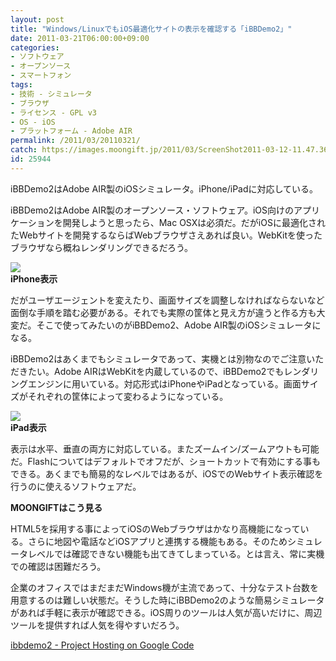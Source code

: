 ```yaml
---
layout: post
title: "Windows/LinuxでもiOS最適化サイトの表示を確認する「iBBDemo2」"
date: 2011-03-21T06:00:00+09:00
categories:
- ソフトウェア
- オープンソース
- スマートフォン
tags: 
- 技術 - シミュレータ
- ブラウザ
- ライセンス - GPL v3
- OS - iOS
- プラットフォーム - Adobe AIR
permalink: /2011/03/20110321/
catch: https://images.moongift.jp/2011/03/ScreenShot2011-03-12-11.47.36_thumb.png
id: 25944
---
```

iBBDemo2はAdobe AIR製のiOSシミュレータ。iPhone/iPadに対応している。

  

iBBDemo2はAdobe AIR製のオープンソース・ソフトウェア。iOS向けのアプリケーションを開発しようと思ったら、Mac OSXは必須だ。だがiOSに最適化されたWebサイトを開発するならばWebブラウザさえあれば良い。WebKitを使ったブラウザなら概ねレンダリングできるだろう。

  

![](https://images.moongift.jp/2011/03/ScreenShot2011-03-12-11.47.09_thumb.png)  
**iPhone表示**

  

だがユーザエージェントを変えたり、画面サイズを調整しなければならないなど面倒な手順を踏む必要がある。それでも実際の筐体と見え方が違うと作る方も大変だ。そこで使ってみたいのがiBBDemo2、Adobe AIR製のiOSシミュレータになる。

  
<!--more-->  

iBBDemo2はあくまでもシミュレータであって、実機とは別物なのでご注意いただきたい。Adobe AIRはWebKitを内蔵しているので、iBBDemo2でもレンダリングエンジンに用いている。対応形式はiPhoneやiPadとなっている。画面サイズがそれぞれの筐体によって変わるようになっている。

  

![](https://images.moongift.jp/2011/03/ScreenShot2011-03-12-11.47.36_thumb.png)  
**iPad表示**

  

表示は水平、垂直の両方に対応している。またズームイン/ズームアウトも可能だ。Flashについてはデフォルトでオフだが、ショートカットで有効にする事もできる。あくまでも簡易的なレベルではあるが、iOSでのWebサイト表示確認を行うのに使えるソフトウェアだ。

  
  
  

**MOONGIFTはこう見る**

  

HTML5を採用する事によってiOSのWebブラウザはかなり高機能になっている。さらに地図や電話などiOSアプリと連携する機能もある。そのためシミュレータレベルでは確認できない機能も出てきてしまっている。とは言え、常に実機での確認は困難だろう。

  

企業のオフィスではまだまだWindows機が主流であって、十分なテスト台数を用意するのは難しい状態だ。そうした時にiBBDemo2のような簡易シミュレータがあれば手軽に表示が確認できる。iOS周りのツールは人気が高いだけに、周辺ツールを提供すれば人気を得やすいだろう。

  

[ibbdemo2 - Project Hosting on Google Code](http://code.google.com/p/ibbdemo2/)

